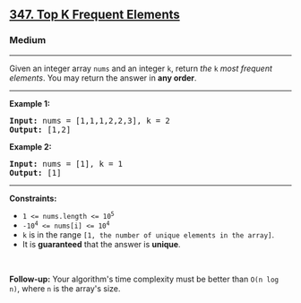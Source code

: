 <h2><a href="https://leetcode.com/problems/top-k-frequent-elements/">347. Top K Frequent Elements</a></h2>
<h3>Medium</h3>
<hr>
<div>
<p>Given an integer array <code>nums</code> and an integer <code>k</code>, return <em>the</em> <code>k</code> <em>most frequent elements</em>. You may return the answer in <strong>any order</strong>.</p>

<hr>

<p><strong>Example 1:</strong></p>

<pre><strong>Input:</strong> nums = [1,1,1,2,2,3], k = 2
<strong>Output:</strong> [1,2]
</pre>

<p><strong>Example 2:</strong></p>

<pre><strong>Input:</strong> nums = [1], k = 1
<strong>Output:</strong> [1]
</pre>

<hr>

<p><strong>Constraints:</strong></p>

<ul>
  <li><code>1 &lt;= nums.length &lt;= 10<sup>5</sup></code></li>
  <li><code>-10<sup>4</sup> &lt;= nums[i] &lt;= 10<sup>4</sup></code></li>
  <li><code>k</code> is in the range <code>[1, the number of unique elements in the array]</code>.</li>
  <li>It is <strong>guaranteed</strong> that the answer is <strong>unique</strong>.</li>
</ul>

<p>&nbsp;</p>
<strong>Follow-up:</strong> Your algorithm's time complexity must be better than <code>O(n log n)</code>, where <code>n</code> is the array's size.
</div>
